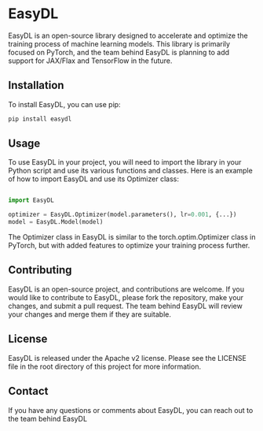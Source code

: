 # EasyDL 

EasyDL is an open-source library designed to accelerate and optimize the training process of machine learning models. This library is primarily focused on PyTorch, and the team behind EasyDL is planning to add support for JAX/Flax and TensorFlow in the future.

## Installation
To install EasyDL, you can use pip:

```bash
pip install easydl
```

## Usage
To use EasyDL in your project, you will need to import the library in your Python script and use its various functions and classes. Here is an example of how to import EasyDL and use its Optimizer class:

```python

import EasyDL

optimizer = EasyDL.Optimizer(model.parameters(), lr=0.001, {...})
model = EasyDL.Model(model)

```
The Optimizer class in EasyDL is similar to the torch.optim.Optimizer class in PyTorch, but with added features to optimize your training process further.

## Contributing
EasyDL is an open-source project, and contributions are welcome. If you would like to contribute to EasyDL, please fork the repository, make your changes, and submit a pull request. The team behind EasyDL will review your changes and merge them if they are suitable.

## License
EasyDL is released under the Apache v2 license. Please see the LICENSE file in the root directory of this project for more information.

## Contact
If you have any questions or comments about EasyDL, you can reach out to the team behind EasyDL
